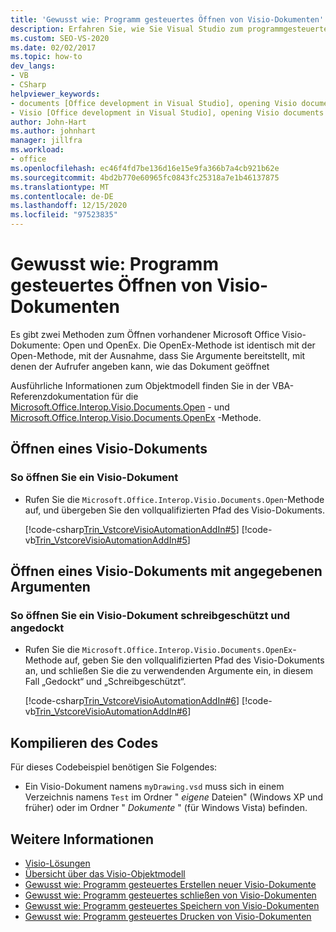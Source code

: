 ```yaml
---
title: 'Gewusst wie: Programm gesteuertes Öffnen von Visio-Dokumenten'
description: Erfahren Sie, wie Sie Visual Studio zum programmgesteuerten Öffnen eines Visio-Dokuments mit den Open-oder OpenEx-Methoden verwenden können.
ms.custom: SEO-VS-2020
ms.date: 02/02/2017
ms.topic: how-to
dev_langs:
- VB
- CSharp
helpviewer_keywords:
- documents [Office development in Visual Studio], opening Visio documents
- Visio [Office development in Visual Studio], opening Visio documents
author: John-Hart
ms.author: johnhart
manager: jillfra
ms.workload:
- office
ms.openlocfilehash: ec46f4fd7be136d16e15e9fa366b7a4cb921b62e
ms.sourcegitcommit: 4bd2b770e60965fc0843fc25318a7e1b46137875
ms.translationtype: MT
ms.contentlocale: de-DE
ms.lasthandoff: 12/15/2020
ms.locfileid: "97523835"
---
```

# <a name="how-to-programmatically-open-visio-documents"></a>Gewusst wie: Programm gesteuertes Öffnen von Visio-Dokumenten
  Es gibt zwei Methoden zum Öffnen vorhandener Microsoft Office Visio-Dokumente: Open und OpenEx. Die OpenEx-Methode ist identisch mit der Open-Methode, mit der Ausnahme, dass Sie Argumente bereitstellt, mit denen der Aufrufer angeben kann, wie das Dokument geöffnet

 Ausführliche Informationen zum Objektmodell finden Sie in der VBA-Referenzdokumentation für die [Microsoft.Office.Interop.Visio.Documents.Open](/office/vba/api/Visio.Documents.Open) - und [Microsoft.Office.Interop.Visio.Documents.OpenEx](/office/vba/api/Visio.Documents.OpenEx) -Methode.

## <a name="open-a-visio-document"></a>Öffnen eines Visio-Dokuments

### <a name="to-open-a-visio-document"></a>So öffnen Sie ein Visio-Dokument

- Rufen Sie die `Microsoft.Office.Interop.Visio.Documents.Open`-Methode auf, und übergeben Sie den vollqualifizierten Pfad des Visio-Dokuments.

     [!code-csharp[Trin_VstcoreVisioAutomationAddIn#5](../vsto/codesnippet/CSharp/trin_vstcorevisioautomationaddin/ThisAddIn.cs#5)]
     [!code-vb[Trin_VstcoreVisioAutomationAddIn#5](../vsto/codesnippet/VisualBasic/trin_vstcorevisioautomationaddin/ThisAddIn.vb#5)]

## <a name="open-a-visio-document-with-specified-arguments"></a>Öffnen eines Visio-Dokuments mit angegebenen Argumenten

### <a name="to-open-a-visio-document-as-read-only-and-docked"></a>So öffnen Sie ein Visio-Dokument schreibgeschützt und angedockt

- Rufen Sie die `Microsoft.Office.Interop.Visio.Documents.OpenEx`-Methode auf, geben Sie den vollqualifizierten Pfad des Visio-Dokuments an, und schließen Sie die zu verwendenden Argumente ein, in diesem Fall „Gedockt“ und „Schreibgeschützt“.

     [!code-csharp[Trin_VstcoreVisioAutomationAddIn#6](../vsto/codesnippet/CSharp/trin_vstcorevisioautomationaddin/ThisAddIn.cs#6)]
     [!code-vb[Trin_VstcoreVisioAutomationAddIn#6](../vsto/codesnippet/VisualBasic/trin_vstcorevisioautomationaddin/ThisAddIn.vb#6)]

## <a name="compile-the-code"></a>Kompilieren des Codes
 Für dieses Codebeispiel benötigen Sie Folgendes:

- Ein Visio-Dokument namens `myDrawing.vsd` muss sich in einem Verzeichnis namens `Test` im Ordner " *eigene* Dateien" (Windows XP und früher) oder im Ordner " *Dokumente* " (für Windows Vista) befinden.

## <a name="see-also"></a>Weitere Informationen
- [Visio-Lösungen](../vsto/visio-solutions.md)
- [Übersicht über das Visio-Objektmodell](../vsto/visio-object-model-overview.md)
- [Gewusst wie: Programm gesteuertes Erstellen neuer Visio-Dokumente](../vsto/how-to-programmatically-create-new-visio-documents.md)
- [Gewusst wie: Programm gesteuertes schließen von Visio-Dokumenten](../vsto/how-to-programmatically-close-visio-documents.md)
- [Gewusst wie: Programm gesteuertes Speichern von Visio-Dokumenten](../vsto/how-to-programmatically-save-visio-documents.md)
- [Gewusst wie: Programm gesteuertes Drucken von Visio-Dokumenten](../vsto/how-to-programmatically-print-visio-documents.md)
